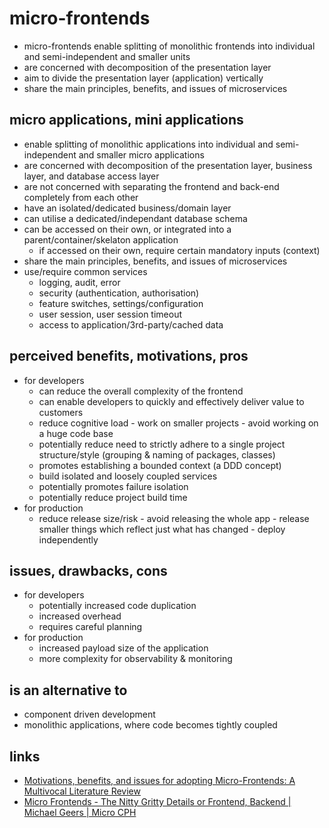 # micro-frontends

* micro-frontends enable splitting of monolithic frontends into individual and semi-independent and smaller units
* are concerned with decomposition of the presentation layer
* aim to divide the presentation layer (application) vertically
* share the main principles, benefits, and issues of microservices


## micro applications, mini applications
* enable splitting of monolithic applications into individual and semi-independent and smaller micro applications
* are concerned with decomposition of the presentation layer, business layer, and database access layer
* are not concerned with separating the frontend and back-end completely from each other
* have an isolated/dedicated business/domain layer
* can utilise a dedicated/independant database schema
* can be accessed on their own, or integrated into a parent/container/skelaton application
  * if accessed on their own, require certain mandatory inputs (context)
* share the main principles, benefits, and issues of microservices
* use/require common services
  * logging, audit, error
  * security (authentication, authorisation)
  * feature switches, settings/configuration
  * user session, user session timeout
  * access to application/3rd-party/cached data


## perceived benefits, motivations, pros
* for developers
  * can reduce the overall complexity of the frontend
  * can enable developers to quickly and effectively deliver value to customers
  * reduce cognitive load - work on smaller projects - avoid working on a huge code base
  * potentially reduce need to strictly adhere to a single project structure/style (grouping & naming of packages, classes)
  * promotes establishing a bounded context (a DDD concept)
  * build isolated and loosely coupled services
  * potentially promotes failure isolation
  * potentially reduce project build time
* for production
  * reduce release size/risk - avoid releasing the whole app - release smaller things which reflect just what has changed - deploy independently


## issues, drawbacks, cons
* for developers
  * potentially increased code duplication
  * increased overhead
  * requires careful planning
* for production
  * increased payload size of the application
  * more complexity for observability & monitoring


## is an alternative to
* component driven development
* monolithic applications, where code becomes tightly coupled


## links
* [Motivations, benefits, and issues for adopting Micro-Frontends: A Multivocal Literature Review](https://www.sciencedirect.com/science/article/pii/S0950584921000549)
* [Micro Frontends - The Nitty Gritty Details or Frontend, Backend | Michael Geers | Micro CPH](https://www.youtube.com/watch?v=wCHYILvM7kU)

